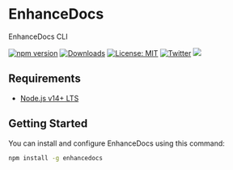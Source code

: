 # EnhanceDocs

EnhanceDocs CLI

[![npm version](https://img.shields.io/npm/v/enhancedocs.svg)](https://www.npmjs.com/package/enhancedocs)
[![Downloads](https://img.shields.io/npm/dm/enhancedocs.svg)](https://www.npmjs.com/package/enhancedocs)
[![License: MIT](https://img.shields.io/badge/license-Apache--2.0-yellow)](https://www.apache.org/licenses/LICENSE-2.0)
 [![Twitter](https://img.shields.io/twitter/url/https/twitter.com/enhancedocs.svg?style=social&label=Follow%20%40EnhanceDocs)](https://twitter.com/enhancedocs)
[![](https://dcbadge.vercel.app/api/server/AUDa3KZavw?compact=true&style=flat)](https://discord.gg/AUDa3KZavw)

## Requirements
- [Node.js v14+ LTS](https://nodejs.org/)

## Getting Started

You can install and configure EnhanceDocs using this command:
```bash
npm install -g enhancedocs
```
